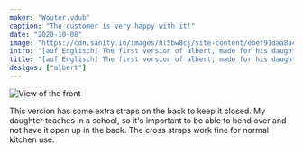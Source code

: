```yaml
---
maker: "Wouter.vdub"
caption: "The customer is very happy with it!"
date: "2020-10-08"
image: "https://cdn.sanity.io/images/hl5bw8cj/site-content/ebef91daa8acf992f814415e610a655a03278186-1200x1600.jpg"
intro: "[auf Englisch] The first version of albert, made for his daughter, by Wouter.vdub"
title: "[auf Englisch] The first version of albert, made for his daughter, by Wouter.vdub"
designs: ["albert"]
---
```


![View of the front](https://posts.freesewing.org/uploads/albert_by_wouter_albert_back_846f1b89ac.jpg "View of the front")

This version has some extra straps on the back to keep it closed. My daughter teaches in a school, so it's important to be able to bend over and not have it open up in the back. The cross straps work fine for normal kitchen use.
